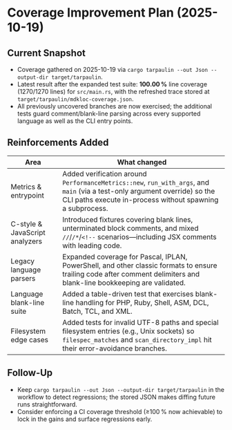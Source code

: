 # Coverage Improvement Plan (2025-10-19)

## Current Snapshot
- Coverage gathered on 2025-10-19 via `cargo tarpaulin --out Json --output-dir target/tarpaulin`.
- Latest result after the expanded test suite: **100.00 %** line coverage (1270/1270 lines) for `src/main.rs`, with the refreshed trace stored at `target/tarpaulin/mdkloc-coverage.json`.
- All previously uncovered branches are now exercised; the additional tests guard comment/blank-line parsing across every supported language as well as the CLI entry points.

## Reinforcements Added

| Area | What changed |
| --- | --- |
| Metrics & entrypoint | Added verification around `PerformanceMetrics::new`, `run_with_args`, and `main` (via a test-only argument override) so the CLI paths execute in-process without spawning a subprocess. |
| C-style & JavaScript analyzers | Introduced fixtures covering blank lines, unterminated block comments, and mixed `//`/`/*`/`<!--` scenarios—including JSX comments with leading code. |
| Legacy language parsers | Expanded coverage for Pascal, IPLAN, PowerShell, and other classic formats to ensure trailing code after comment delimiters and blank-line bookkeeping are validated. |
| Language blank-line suite | Added a table-driven test that exercises blank-line handling for PHP, Ruby, Shell, ASM, DCL, Batch, TCL, and XML. |
| Filesystem edge cases | Added tests for invalid UTF-8 paths and special filesystem entries (e.g., Unix sockets) so `filespec_matches` and `scan_directory_impl` hit their error-avoidance branches. |

## Follow-Up
- Keep `cargo tarpaulin --out Json --output-dir target/tarpaulin` in the workflow to detect regressions; the stored JSON makes diffing future runs straightforward.
- Consider enforcing a CI coverage threshold (≥100 % now achievable) to lock in the gains and surface regressions early.

